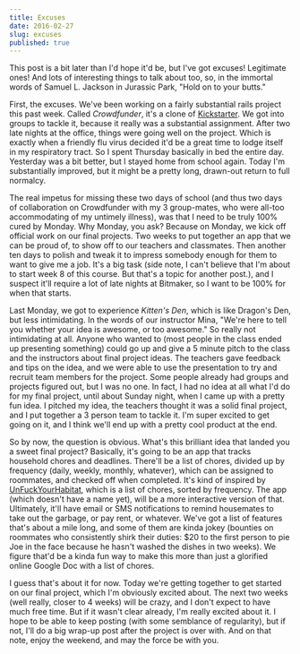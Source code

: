```yaml
---
title: Excuses
date: 2016-02-27
slug: excuses
published: true
---
```


This post is a bit later than I'd hope it'd be, but I've got excuses! Legitimate ones! And lots of interesting things to talk about too, so, in the immortal words of Samuel L. Jackson in Jurassic Park, "Hold on to your butts."

First, the excuses. We've been working on a fairly substantial rails project this past week. Called _Crowdfunder_, it's a clone of [Kickstarter](http://kickstarter.com). We got into groups to tackle it, because it really was a substantial assignment. After two late nights at the office, things were going well on the project. Which is exactly when a friendly flu virus decided it'd be a great time to lodge itself in my respiratory tract. So I spent Thursday basically in bed the entire day. Yesterday was a bit better, but I stayed home from school again. Today I'm substantially improved, but it might be a pretty long, drawn-out return to full normalcy.

The real impetus for missing these two days of school (and thus two days of collaboration on Crowdfunder with my 3 group-mates, who were all-too accommodating of my untimely illness), was that I need to be truly 100% cured by Monday. Why Monday, you ask? Because on Monday, we kick off official work on our final projects. Two weeks to put together an app that we can be proud of, to show off to our teachers and classmates. Then another ten days to polish and tweak it to impress somebody enough for them to want to give me a job. It's a big task (side note, I can't believe that I'm about to start week 8 of this course. But that's a topic for another post.), and I suspect it'll require a lot of late nights at Bitmaker, so I want to be 100% for when that starts.

Last Monday, we got to experience _Kitten's Den_, which is like Dragon's Den, but less intimidating. In the words of our instructor Mina, "We're here to tell you whether your idea is awesome, or too awesome." So really not intimidating at all. Anyone who wanted to (most people in the class ended up presenting something) could go up and give a 5 minute pitch to the class and the instructors about final project ideas. The teachers gave feedback and tips on the idea, and we were able to use the presentation to try and recruit team members for the project. Some people already had groups and projects figured out, but I was no one. In fact, I had no idea at all what I'd do for my final project, until about Sunday night, when I came up with a pretty fun idea. I pitched my idea, the teachers thought it was a solid final project, and I put together a 3 person team to tackle it. I'm super excited to get going on it, and I think we'll end up with a pretty cool product at the end.

So by now, the question is obvious. What's this brilliant idea that landed you a sweet final project? Basically, it's going to be an app that tracks household chores and deadlines. There'll be a list of chores, divided up by frequency (daily, weekly, monthly, whatever), which can be assigned to roommates, and checked off when completed. It's kind of inspired by [UnFuckYourHabitat](http://unfuckyourhabitat.com), which is a list of chores, sorted by frequency. The app (which doesn't have a name yet), will be a more interactive version of that. Ultimately, it'll have email or SMS notifications to remind housemates to take out the garbage, or pay rent, or whatever. We've got a list of features that's about a mile long, and some of them are kinda jokey (bounties on roommates who consistently shirk their duties: $20 to the first person to pie Joe in the face because he hasn't washed the dishes in two weeks). We figure that'd be a kinda fun way to make this more than just a glorified online Google Doc with a list of chores.

I guess that's about it for now. Today we're getting together to get started on our final project, which I'm obviously excited about. The next two weeks (well really, closer to 4 weeks) will be crazy, and I don't expect to have much free time. But if it wasn't clear already, I'm really excited about it. I hope to be able to keep posting (with some semblance of regularity), but if not, I'll do a big wrap-up post after the project is over with. And on that note, enjoy the weekend, and may the force be with you.
